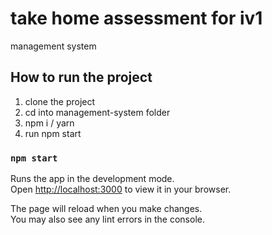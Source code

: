 # take home assessment for iv1
management system

## How to run the project 

1. clone the project
2. cd into management-system folder
3. npm i / yarn 
4. run npm start

### `npm start`

Runs the app in the development mode.\
Open [http://localhost:3000](http://localhost:3000) to view it in your browser.

The page will reload when you make changes.\
You may also see any lint errors in the console.

